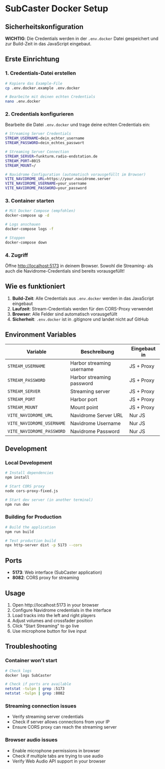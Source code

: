 # SubCaster Docker Setup

## Sicherheitskonfiguration

**WICHTIG**: Die Credentials werden in der `.env.docker` Datei gespeichert und zur Build-Zeit in das JavaScript eingebaut.

## Erste Einrichtung

### 1. Credentials-Datei erstellen

```bash
# Kopiere das Example-File
cp .env.docker.example .env.docker

# Bearbeite mit deinen echten Credentials
nano .env.docker
```

### 2. Credentials konfigurieren

Bearbeite die Datei `.env.docker` und trage deine echten Credentials ein:

```bash
# Streaming Server Credentials
STREAM_USERNAME=dein_echter_username
STREAM_PASSWORD=dein_echtes_passwort

# Streaming Server Connection
STREAM_SERVER=funkturm.radio-endstation.de
STREAM_PORT=8015
STREAM_MOUNT=/

# Navidrome Configuration (automatisch vorausgefüllt im Browser)
VITE_NAVIDROME_URL=https://your.navidrome.server
VITE_NAVIDROME_USERNAME=your_username
VITE_NAVIDROME_PASSWORD=your_password
```

### 3. Container starten

```bash
# Mit Docker Compose (empfohlen)
docker-compose up -d

# Logs anschauen
docker-compose logs -f

# Stoppen
docker-compose down
```

### 4. Zugriff

Öffne <http://localhost:5173> in deinem Browser. Sowohl die Streaming- als auch die Navidrome-Credentials sind bereits vorausgefüllt!

## Wie es funktioniert

1. **Build-Zeit**: Alle Credentials aus `.env.docker` werden in das JavaScript eingebaut
2. **Laufzeit**: Stream-Credentials werden für den CORS-Proxy verwendet
3. **Browser**: Alle Felder sind automatisch vorausgefüllt
4. **Sicherheit**: `.env.docker` ist in .gitignore und landet nicht auf GitHub

## Environment Variables

| Variable | Beschreibung | Eingebaut in |
|----------|-------------|-------------|
| `STREAM_USERNAME` | Harbor streaming username | JS + Proxy |
| `STREAM_PASSWORD` | Harbor streaming password | JS + Proxy |
| `STREAM_SERVER` | Streaming server | JS + Proxy |
| `STREAM_PORT` | Harbor port | JS + Proxy |
| `STREAM_MOUNT` | Mount point | JS + Proxy |
| `VITE_NAVIDROME_URL` | Navidrome Server URL | Nur JS |
| `VITE_NAVIDROME_USERNAME` | Navidrome Username | Nur JS |
| `VITE_NAVIDROME_PASSWORD` | Navidrome Password | Nur JS |

## Development

### Local Development
```bash
# Install dependencies
npm install

# Start CORS proxy
node cors-proxy-fixed.js

# Start dev server (in another terminal)
npm run dev
```

### Building for Production
```bash
# Build the application
npm run build

# Test production build
npx http-server dist -p 5173 --cors
```

## Ports

- **5173**: Web interface (SubCaster application)
- **8082**: CORS proxy for streaming

## Usage

1. Open http://localhost:5173 in your browser
2. Configure Navidrome credentials in the interface
3. Load tracks into the left and right players
4. Adjust volumes and crossfader position
5. Click "Start Streaming" to go live
6. Use microphone button for live input

## Troubleshooting

### Container won't start
```bash
# Check logs
docker logs SubCaster

# Check if ports are available
netstat -tulpn | grep :5173
netstat -tulpn | grep :8082
```

### Streaming connection issues
- Verify streaming server credentials
- Check if server allows connections from your IP
- Ensure CORS proxy can reach the streaming server

### Browser audio issues
- Enable microphone permissions in browser
- Check if multiple tabs are trying to use audio
- Verify Web Audio API support in your browser
